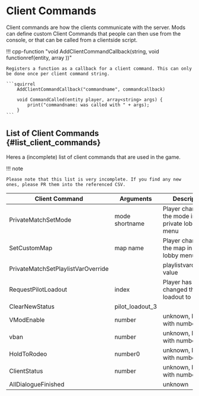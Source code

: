 # Client Commands

Client commands are how the clients communicate with the server. Mods can define custom Client Commands that people can then use from the console, or that can be called from a clientside script.

!!! cpp-function "void AddClientCommandCallback(string, void functionref(entity, array<string> ))"

    Registers a function as a callback for a client command. This can only be done once per client command string.

    ```squirrel
        AddClientCommandCallback("commandname", commandcallback)

        void CommandCalled(entity player, array<string> args) {
            print("commandname: was called with " + args);
        }
    ```


## List of Client Commands {#list_client_commands}

Heres a (incomplete) list of client commands that are used in the game.

!!! note

    Please note that this list is very incomplete. If you find any new ones, please PR them into the referenced CSV.


|Client Command|Arguments|Description|
|--------------|---------|-----------|
|PrivateMatchSetMode|mode shortname|Player changed the mode in private lobby menu|
|SetCustomMap|map name|Player changed the map in private lobby menu |
|PrivateMatchSetPlaylistVarOverride||playlistvaroverride, value|Player changed the playlistvaroverride to value in private lobby menu|
|RequestPilotLoadout|index|Player has changed their loadout to index 2|
|ClearNewStatus|pilot_loadout_3|
|VModEnable|number|unknown, logged with number 0|
|vban|number|unknown, logged with number 0|
|HoldToRodeo|number0|unknown, logged with number 0|
|ClientStatus|number|unknown, logged with number 0|
|AllDialogueFinished||unknown|
